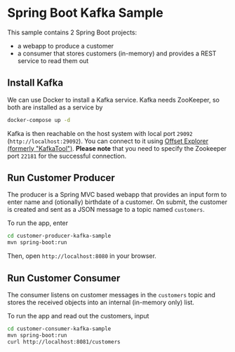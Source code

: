 # Spring Boot Kafka Sample

This sample contains 2 Spring Boot projects:
- a webapp to produce a customer
- a consumer that stores customers (in-memory) and provides a REST service to read them out


## Install Kafka

We can use Docker to install a Kafka service. Kafka needs ZooKeeper, so both are installed as a service by

```bash
docker-compose up -d
```

Kafka is then reachable on the host system with local port `29092` (`http://localhost:29092`). You can connect to it using [Offset Explorer (formerly "KafkaTool")](https://www.kafkatool.com/). **Please note** that you need to specify the Zookeeper port `22181` for the successful connection.

## Run Customer Producer

The producer is a Spring MVC based webapp that provides an input form to enter name and (otionally) birthdate of a customer. On submit, the customer is created and sent as a JSON message to a topic named `customers`.

To run the app, enter
```bash
cd customer-producer-kafka-sample
mvn spring-boot:run
```

Then, open `http://localhost:8080` in your browser.

## Run Customer Consumer

The consumer listens on customer messages in the `customers` topic and stores the received objects into an internal (in-memory only) list.

To run the app and read out the customers, input

```bash
cd customer-consumer-kafka-sample
mvn spring-boot:run
curl http://localhost:8081/customers
```
